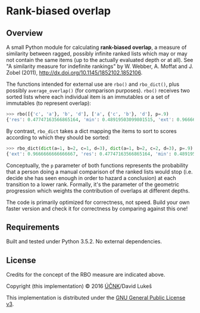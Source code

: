 Rank-biased overlap
===================

Overview
--------

A small Python module for calculating **rank-biased overlap**, a measure of
similarity between ragged, possibly infinite ranked lists which may or may not
contain the same items (up to the actually evaluated depth or at all). See "A
similarity measure for indefinite rankings" by W. Webber, A. Moffat and J. Zobel
(2011), <http://dx.doi.org/10.1145/1852102.1852106>.

The functions intended for external use are `rbo()` and `rbo_dict()`, plus
possibly `average_overlap()` (for comparison purposes). `rbo()` receives two
sorted lists where each individual item is an immutables or a set of immutables
(to represent overlap):

```python
>>> rbo([{'c', 'a'}, 'b', 'd'], ['a', {'c', 'b'}, 'd'], p=.9)
{'res': 0.47747163566865164, 'min': 0.48919503099801515, 'ext': 0.9666666666666667}
```

By contrast, `rbo_dict` takes a dict mapping the items to sort to scores
according to which they should be sorted:

```python
>>> rbo_dict(dict(a=1, b=2, c=1, d=3), dict(a=1, b=2, c=2, d=3), p=.9)
{'ext': 0.9666666666666667, 'res': 0.47747163566865164, 'min': 0.48919503099801515}
```

Conceptually, the `p` parameter of both functions represents the probability
that a person doing a manual comparison of the ranked lists would stop (i.e.
decide she has seen enough in order to hazard a conclusion) at each transition
to a lower rank. Formally, it's the parameter of the geometric progression which
weights the contribution of overlaps at different depths.

The code is primarily optimized for correctness, not speed. Build your own
faster version and check it for correctness by comparing against this one!

Requirements
------------

Built and tested under Python 3.5.2. No external dependencies.

License
-------

Credits for the concept of the RBO measure are indicated above.

Copyright (this implementation) © 2016 [ÚČNK](http://korpus.cz)/David Lukeš

This implementation is distributed under the
[GNU General Public License v3](http://www.gnu.org/licenses/gpl-3.0.en.html).
